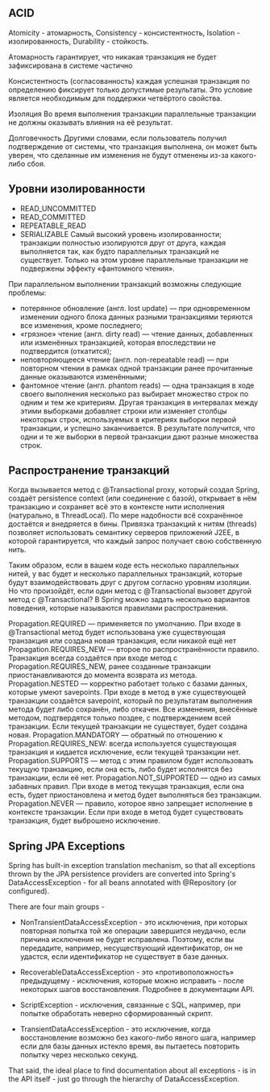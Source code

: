 ## ACID 
Atomicity - атомарность, Consistency - консистентность, Isolation - изолированность, Durability - стойкость.

Атомарность гарантирует, что никакая транзакция не будет зафиксирована в системе частично

Консистентность (согласованность)
каждая успешная транзакция по определению фиксирует только допустимые результаты. Это условие является необходимым для поддержки четвёртого свойства.

Изоляция
Во время выполнения транзакции параллельные транзакции не должны оказывать влияния на её результат.

Долговечность
Другими словами, если пользователь получил подтверждение от системы, что транзакция выполнена, он может быть уверен, что сделанные им изменения не будут отменены из-за какого-либо сбоя.


## Уровни изолированности

- READ_UNCOMMITTED
- READ_COMMITTED
- REPEATABLE_READ
- SERIALIZABLE
Самый высокий уровень изолированности; транзакции полностью изолируются друг от друга, каждая выполняется так, как будто параллельных транзакций не существует. Только на этом уровне параллельные транзакции не подвержены эффекту «фантомного чтения».


При параллельном выполнении транзакций возможны следующие проблемы:

- потерянное обновление (англ. lost update) — при одновременном изменении одного блока данных разными транзакциями теряются все изменения, кроме последнего;
- «грязное» чтение (англ. dirty read) — чтение данных, добавленных или изменённых транзакцией, которая впоследствии не подтвердится (откатится);
- неповторяющееся чтение (англ. non-repeatable read) — при повторном чтении в рамках одной транзакции ранее прочитанные данные оказываются изменёнными;
- фантомное чтение (англ. phantom reads) — одна транзакция в ходе своего выполнения несколько раз выбирает множество строк по одним и тем же критериям. Другая транзакция в интервалах между этими выборками добавляет строки или изменяет столбцы некоторых строк, используемых в критериях выборки первой транзакции, и успешно заканчивается. В результате получится, что одни и те же выборки в первой транзакции дают разные множества строк.


## Распространение транзакций
Когда вызывается метод с @Transactional proxy, который создал Spring, создаёт persistence context (или соединение с базой), открывает в нём транзакцию и сохраняет всё это в контексте нити исполнения (натурально, в ThreadLocal). По мере надобности всё сохранённое достаётся и внедряется в бины. Привязка транзакций к нитям (threads) позволяет использовать семантику серверов приложений J2EE, в которой гарантируется, что каждый запрос получает свою собственную нить.

Таким образом, если в вашем коде есть несколько параллельных нитей, у вас будет и несколько параллельных транзакций, которые будут взаимодействовать друг с другом согласно уровням изоляции. Но что произойдёт, если один метод с @Transactional вызовет другой метод с @Transactional? В Spring можно задать несколько вариантов поведения, которые называются правилами распространения.

Propagation.REQUIRED — применяется по умолчанию. При входе в @Transactional метод будет использована уже существующая транзакция или создана новая транзакция, если никакой ещё нет
Propagation.REQUIRES_NEW — второе по распространённости правило. Транзакция всегда создаётся при входе метод с Propagation.REQUIRES_NEW, ранее созданные транзакции приостанавливаются до момента возврата из метода.
Propagation.NESTED — корректно работает только с базами данных, которые умеют savepoints. При входе в метод в уже существующей транзакции создаётся savepoint, который по результатам выполнения метода будет либо сохранён, либо откачен. Все изменения, внесённые методом, подтвердятся только поздее, с подтверждением всей транзакции. Если текущей транзакции не существует, будет создана новая.
Propagation.MANDATORY — обратный по отношению к Propagation.REQUIRES_NEW: всегда используется существующая транзакция и кидается исключение, если текущей транзакции нет.
Propagation.SUPPORTS — метод с этим правилом будет использовать текущую транзакцию, если она есть, либо будет исполнятся без транзакции, если её нет.
Propagation.NOT_SUPPORTED — одно из самых забавных правил. При входе в метод текущая транзакция, если она есть, будет приостановлена и метод будет выполняться без транзакции.
Propagation.NEVER — правило, которое явно запрещает исполнение в контексте транзакции. Если при входе в метод будет существовать транзакция, будет выброшено исключение.


## Spring JPA Exceptions
Spring has built-in exception translation mechanism, so that all exceptions thrown by the JPA persistence providers are converted into Spring's DataAccessException - for all beans annotated with @Repository (or configured).

There are four main groups -

- NonTransientDataAccessException - это исключения, при которых повторная попытка той же операции завершится неудачно, если причина исключения не будет исправлена. Поэтому, если вы передадите, например, несуществующий идентификатор, он не удастся, если идентификатор не существует в базе данных.

- RecoverableDataAccessException - это «противоположность» предыдущему - исключения, которые можно исправить - после некоторых шагов восстановления. Подробнее в документации API.

- ScriptException - исключения, связанные с SQL, например, при попытке обработать неверно сформированный скрипт.

- TransientDataAccessException - это исключение, когда восстановление возможно без какого-либо явного шага, например если для базы данных истекло время, вы пытаетесь повторить попытку через несколько секунд.


That said, the ideal place to find documentation about all exceptions - is in the API itself - just go through the hierarchy of DataAccessException.
